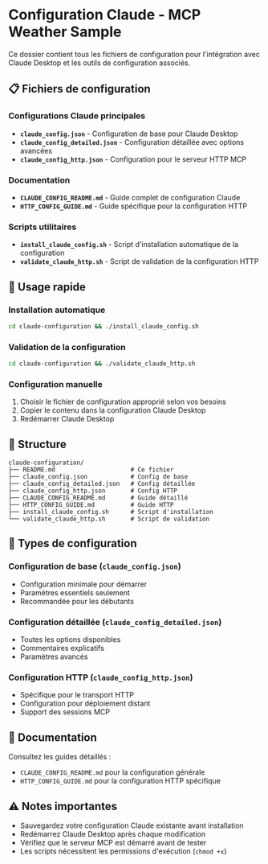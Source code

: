 # Configuration Claude - MCP Weather Sample

Ce dossier contient tous les fichiers de configuration pour l'intégration avec Claude Desktop et les outils de configuration associés.

## 📋 Fichiers de configuration

### Configurations Claude principales
- **`claude_config.json`** - Configuration de base pour Claude Desktop
- **`claude_config_detailed.json`** - Configuration détaillée avec options avancées
- **`claude_config_http.json`** - Configuration pour le serveur HTTP MCP

### Documentation
- **`CLAUDE_CONFIG_README.md`** - Guide complet de configuration Claude
- **`HTTP_CONFIG_GUIDE.md`** - Guide spécifique pour la configuration HTTP

### Scripts utilitaires
- **`install_claude_config.sh`** - Script d'installation automatique de la configuration
- **`validate_claude_http.sh`** - Script de validation de la configuration HTTP

## 🚀 Usage rapide

### Installation automatique
```bash
cd claude-configuration && ./install_claude_config.sh
```

### Validation de la configuration
```bash
cd claude-configuration && ./validate_claude_http.sh
```

### Configuration manuelle
1. Choisir le fichier de configuration approprié selon vos besoins
2. Copier le contenu dans la configuration Claude Desktop
3. Redémarrer Claude Desktop

## 📁 Structure

```
claude-configuration/
├── README.md                     # Ce fichier
├── claude_config.json            # Config de base
├── claude_config_detailed.json   # Config détaillée
├── claude_config_http.json       # Config HTTP
├── CLAUDE_CONFIG_README.md       # Guide détaillé
├── HTTP_CONFIG_GUIDE.md          # Guide HTTP
├── install_claude_config.sh      # Script d'installation
└── validate_claude_http.sh       # Script de validation
```

## 🔧 Types de configuration

### Configuration de base (`claude_config.json`)
- Configuration minimale pour démarrer
- Paramètres essentiels seulement
- Recommandée pour les débutants

### Configuration détaillée (`claude_config_detailed.json`)
- Toutes les options disponibles
- Commentaires explicatifs
- Paramètres avancés

### Configuration HTTP (`claude_config_http.json`)
- Spécifique pour le transport HTTP
- Configuration pour déploiement distant
- Support des sessions MCP

## 📖 Documentation

Consultez les guides détaillés :
- `CLAUDE_CONFIG_README.md` pour la configuration générale
- `HTTP_CONFIG_GUIDE.md` pour la configuration HTTP spécifique

## ⚠️ Notes importantes

- Sauvegardez votre configuration Claude existante avant installation
- Redémarrez Claude Desktop après chaque modification
- Vérifiez que le serveur MCP est démarré avant de tester
- Les scripts nécessitent les permissions d'exécution (`chmod +x`)